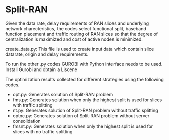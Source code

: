 # Split-RAN

Given the data rate, delay requirements of RAN slices and underlying network charecteristics, the codes select functional split, baseband function placement and traffic routing of RAN slices so that the degree of centralization is maximized and cost of active nodes is minimized.

create_data.py: This file is used to create input data which contain slice datarate, origin and delay requirements.

To run the other .py codes GUROBI with Python interface needs to be used.
  Install Gurobi and obtain a Liscene
  
The optimization results collected for different strategies using the following codes.
- opt.py: Generates solution of Split-RAN problem
- fms.py: Generates solution when only the highest split is used for slices with traffic splitting
- nt.py: Generates solution of Split-RAN problem without traffic splitting
- optnc.py: Generates solution of Split-RAN problem without server consolidation
- fmsnt.py: Generates solution when only the highest split is used for slices with no traffic splitting


